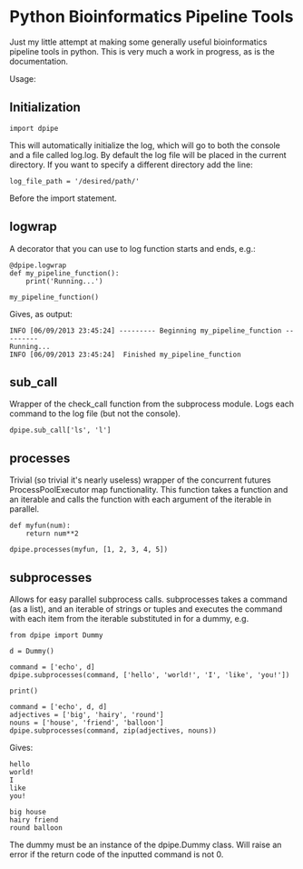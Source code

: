 # Python Bioinformatics Pipeline Tools

Just my little attempt at making some generally useful bioinformatics pipeline tools in python.
This is very much a work in progress, as is the documentation.

Usage:

## Initialization

    import dpipe

This will automatically initialize the log, which will go to both the console and a file called log.log.  By default the log file will be placed in the current directory.  If you want to specify a different directory add the line:

    log_file_path = '/desired/path/'

Before the import statement.

## logwrap

A decorator that you can use to log function starts and ends, e.g.:

    @dpipe.logwrap
    def my_pipeline_function():
        print('Running...')

    my_pipeline_function()

Gives, as output:

    INFO [06/09/2013 23:45:24] --------- Beginning my_pipeline_function ---------
    Running...
    INFO [06/09/2013 23:45:24]  Finished my_pipeline_function

## sub_call

Wrapper of the check_call function from the subprocess module. Logs each command to the log file (but not the console).

    dpipe.sub_call['ls', 'l']

## processes

Trivial (so trivial it's nearly useless) wrapper of the concurrent futures ProcessPoolExecutor map functionality. This function takes a function and an iterable and calls the function with each argument of the iterable in parallel.

    def myfun(num):
        return num**2

    dpipe.processes(myfun, [1, 2, 3, 4, 5])

## subprocesses

Allows for easy parallel subprocess calls. subprocesses takes a command (as a list), and an iterable of strings or tuples and executes the command with each item from the iterable substituted in for a dummy, e.g.

    from dpipe import Dummy

    d = Dummy()

    command = ['echo', d]
    dpipe.subprocesses(command, ['hello', 'world!', 'I', 'like', 'you!'])

    print()

    command = ['echo', d, d]
    adjectives = ['big', 'hairy', 'round']
    nouns = ['house', 'friend', 'balloon']
    dpipe.subprocesses(command, zip(adjectives, nouns))


Gives:

    hello
    world!
    I
    like
    you!

    big house
    hairy friend
    round balloon

The dummy must be an instance of the dpipe.Dummy class.
Will raise an error if the return code of the inputted command is not 0.
